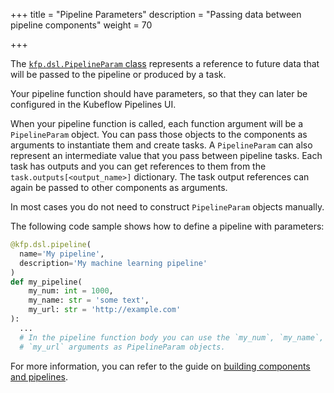 +++
title = "Pipeline Parameters"
description = "Passing data between pipeline components"
weight = 70
                    
+++

The [`kfp.dsl.PipelineParam` 
class](https://kubeflow-pipelines.readthedocs.io/en/stable/source/kfp.dsl.html#kfp.dsl.PipelineParam)
represents a reference to future data that will be passed to the pipeline or produced by a task.

Your pipeline function should have parameters, so that they can later be configured in the Kubeflow Pipelines UI.

When your pipeline function is called, each function argument will be a `PipelineParam` object.
You can pass those objects to the components as arguments to instantiate them and create tasks.
A `PipelineParam` can also represent an intermediate value that you pass between pipeline tasks.
Each task has outputs and you can get references to them from the `task.outputs[<output_name>]` dictionary.
The task output references can again be passed to other components as arguments.

In most cases you do not need to construct `PipelineParam` objects manually.

The following code sample shows how to define a pipeline with parameters:

```python
@kfp.dsl.pipeline(
  name='My pipeline',
  description='My machine learning pipeline'
)
def my_pipeline(
    my_num: int = 1000, 
    my_name: str = 'some text', 
    my_url: str = 'http://example.com'
):
  ...
  # In the pipeline function body you can use the `my_num`, `my_name`, 
  # `my_url` arguments as PipelineParam objects.
```

For more information, you can refer to the guide on
[building components and pipelines](/docs/pipelines/sdk/build-component/#create-a-python-class-for-your-component).